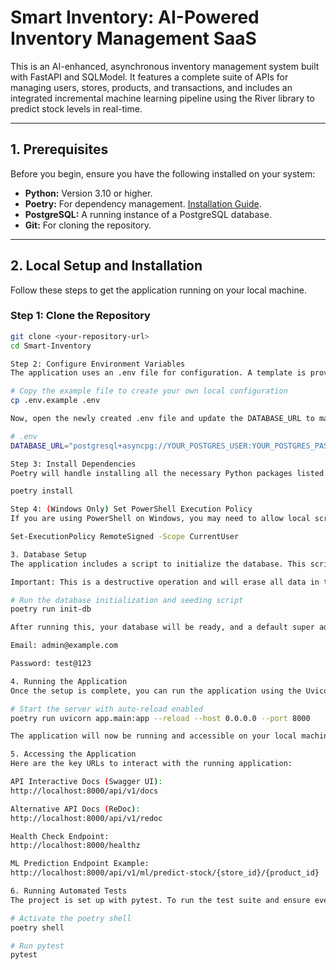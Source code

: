 # Smart Inventory: AI-Powered Inventory Management SaaS

This is an AI-enhanced, asynchronous inventory management system built with FastAPI and SQLModel. It features a complete suite of APIs for managing users, stores, products, and transactions, and includes an integrated incremental machine learning pipeline using the River library to predict stock levels in real-time.

---

## 1. Prerequisites

Before you begin, ensure you have the following installed on your system:

* **Python:** Version 3.10 or higher.
* **Poetry:** For dependency management. [Installation Guide](https://python-poetry.org/docs/#installation).
* **PostgreSQL:** A running instance of a PostgreSQL database.
* **Git:** For cloning the repository.

---

## 2. Local Setup and Installation

Follow these steps to get the application running on your local machine.

### Step 1: Clone the Repository

```bash
git clone <your-repository-url>
cd Smart-Inventory

Step 2: Configure Environment Variables
The application uses an .env file for configuration. A template is provided.

# Copy the example file to create your own local configuration
cp .env.example .env

Now, open the newly created .env file and update the DATABASE_URL to match your local PostgreSQL connection string.

# .env
DATABASE_URL="postgresql+asyncpg://YOUR_POSTGRES_USER:YOUR_POSTGRES_PASSWORD@localhost:5432/inventory"

Step 3: Install Dependencies
Poetry will handle installing all the necessary Python packages listed in pyproject.toml.

poetry install

Step 4: (Windows Only) Set PowerShell Execution Policy
If you are using PowerShell on Windows, you may need to allow local scripts to run. Open PowerShell as an Administrator and run the following command:

Set-ExecutionPolicy RemoteSigned -Scope CurrentUser

3. Database Setup
The application includes a script to initialize the database. This script will drop all existing tables, create new ones based on the models, and seed the database with default data (e.g., user roles and a default admin user).

Important: This is a destructive operation and will erase all data in the public schema.

# Run the database initialization and seeding script
poetry run init-db

After running this, your database will be ready, and a default super admin user will be created with the following credentials:

Email: admin@example.com

Password: test@123

4. Running the Application
Once the setup is complete, you can run the application using the Uvicorn ASGI server.

# Start the server with auto-reload enabled
poetry run uvicorn app.main:app --reload --host 0.0.0.0 --port 8000

The application will now be running and accessible on your local machine.

5. Accessing the Application
Here are the key URLs to interact with the running application:

API Interactive Docs (Swagger UI):
http://localhost:8000/api/v1/docs

Alternative API Docs (ReDoc):
http://localhost:8000/api/v1/redoc

Health Check Endpoint:
http://localhost:8000/healthz

ML Prediction Endpoint Example:
http://localhost:8000/api/v1/ml/predict-stock/{store_id}/{product_id}

6. Running Automated Tests
The project is set up with pytest. To run the test suite and ensure everything is working as expected:

# Activate the poetry shell
poetry shell

# Run pytest
pytest
